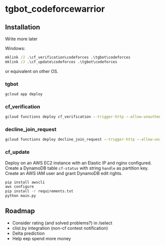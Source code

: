 # tgbot_codeforcewarrior

## Installation
Write more later

Windows:
```cmd
mklink /J .\cf_verification\codeforces .\tgbot\codeforces
mklink /J .\cf_update\codeforces .\tgbot\codeforces
```
or equivalent on other OS.

### tgbot
```cmd
gcloud app deploy
```

### cf_verification
```cmd
gcloud functions deploy cf_verification --trigger-http --allow-unauthenticated --region asia-northeast1 --memory 256MB --runtime python39
```

### decline_join_request
```cmd
gcloud functions deploy decline_join_request --trigger-http --allow-unauthenticated --region asia-northeast1 --memory 128MB --runtime python39
```

### cf_update
Deploy on an AWS EC2 instance with an Elastic IP and nginx configured.
<br>
Create a DynamoDB table `cf-status` with string `handle` as partition key.
<br>
Create an AWS IAM user and grant DynamoDB edit rights.

```bash
pip install awscli
aws configure
pip install -r requirements.txt
python main.py
```

## Roadmap
- Consider rating (and solved problems?) in /select
- clist.by integration (non-cf contest notification)
- Delta prediction
- Help eep spend more money
